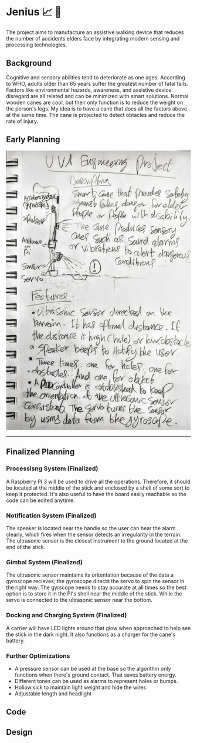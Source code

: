 # Jenius :chart_with_upwards_trend: :closed_umbrella:
The project aims to manufacture an assistive walking device that reduces the number of accidents elders face by integrating modern sensing and processing technologies. 

## Background
Cognitive and sensory abilities tend to deteriorate as one ages. According to WHO, adults older than 65
years suffer the greatest number of fatal falls. Factors like environmental hazards, awareness, and assistive device
disregard are all related and can be minimized with smart solutions. Normal wooden canes are cool, but their only function is to reduce the weight on the person's legs. My idea is to have a cane that does all the factors above at the same time. The cane is projected to detect obtacles and reduce the rate of injury.

## Early Planning
![overview](https://github.com/AhmedAl-Doori/Jenius/blob/master/Documentation/Overview.jpg)
***
## Finalized Planning
### Processisng System (Finalized)
A Raspberry PI 3 will be used to drive all the operations. Therefore, it should be located at the middle of the stick and enclosed by a shell of some sort to keep it protected. It's also useful to have the board easily reachable so the code can be edited anytime.
### Notification System (Finalized)
The speaker is located near the handle so the user can hear the alarm clearly, which fires when the sensor detects an irregularity in the terrain. The ultrasonic sensor is the closest instrument to the ground located at the end of the stick. 
### Gimbal System (Finalized)
The ultrasonic sensor maintains its oritentation because of the data a gyroscope recieves; the gyroscope directs the servo to spin the sensor in the right way. The gyrscope needs to stay accurate at all times so the best option is to store it in the PI's shell near the middle of the stick. While the servo is connected to the ultrasonic sensor near the bottom.  
### Docking and Charging System (Finalized)
A carrier will have LED lights around that glow when approached to help see the stick in the dark night. It also functions as a charger for the cane's battery.
### Further Optimizations
* A pressure sensor can be used at the base so the algorithm only functions when there's ground contact. That saves battery energy.
* Different tones can be used as alarms to represent holes or bumps.
* Hollow sick to maintain light weight and hide the wires
* Adjustable length and headlight

## Code

## Design
